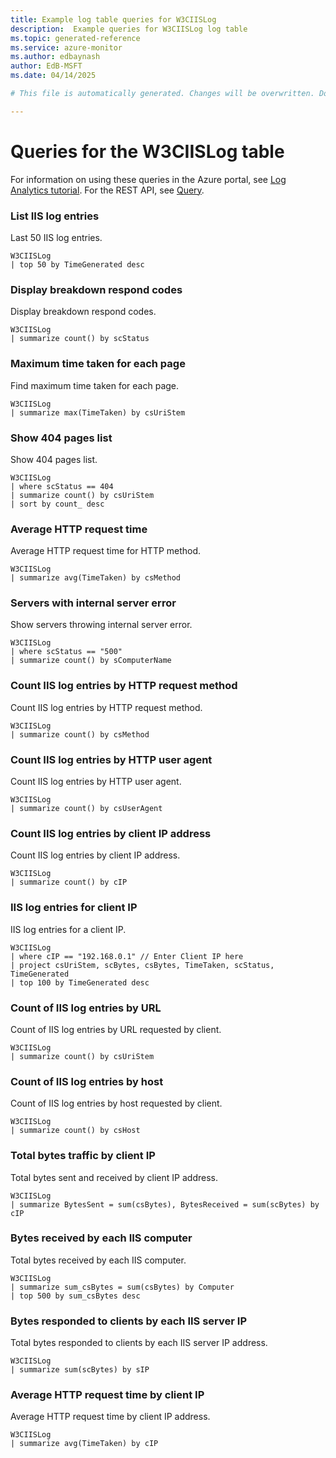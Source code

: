 ```yaml
---
title: Example log table queries for W3CIISLog
description:  Example queries for W3CIISLog log table
ms.topic: generated-reference
ms.service: azure-monitor
ms.author: edbaynash
author: EdB-MSFT
ms.date: 04/14/2025

# This file is automatically generated. Changes will be overwritten. Do not change this file directly. 

---
```


# Queries for the W3CIISLog table

For information on using these queries in the Azure portal, see [Log Analytics tutorial](/azure/azure-monitor/logs/log-analytics-tutorial). For the REST API, see [Query](/azure/azure-monitor/logs/api/overview).


### List IIS log entries  


Last 50 IIS log entries.  

```query
W3CIISLog
| top 50 by TimeGenerated desc 
```



### Display breakdown respond codes  


Display breakdown respond codes.  

```query
W3CIISLog 
| summarize count() by scStatus
```



### Maximum time taken for each page  


Find maximum time taken for each page.  

```query
W3CIISLog 
| summarize max(TimeTaken) by csUriStem
```



### Show 404 pages list  


Show 404 pages list.  

```query
W3CIISLog 
| where scStatus == 404
| summarize count() by csUriStem
| sort by count_ desc
```



### Average HTTP request time  


Average HTTP request time for HTTP method.  

```query
W3CIISLog 
| summarize avg(TimeTaken) by csMethod
```



### Servers with internal server error  


Show servers throwing internal server error.  

```query
W3CIISLog
| where scStatus == "500"  
| summarize count() by sComputerName
```



### Count IIS log entries by HTTP request method  


Count IIS log entries by HTTP request method.  

```query
W3CIISLog 
| summarize count() by csMethod
```



### Count IIS log entries by HTTP user agent  


Count IIS log entries by HTTP user agent.  

```query
W3CIISLog 
| summarize count() by csUserAgent
```



### Count IIS log entries by client IP address  


Count IIS log entries by client IP address.  

```query
W3CIISLog 
| summarize count() by cIP
```



### IIS log entries for client IP  


IIS log entries for a client IP.  

```query
W3CIISLog 
| where cIP == "192.168.0.1" // Enter Client IP here
| project csUriStem, scBytes, csBytes, TimeTaken, scStatus, TimeGenerated
| top 100 by TimeGenerated desc
```



### Count of IIS log entries by URL  


Count of IIS log entries by URL requested by client.  

```query
W3CIISLog 
| summarize count() by csUriStem
```



### Count of IIS log entries by host  


Count of IIS log entries by host requested by client.  

```query
W3CIISLog 
| summarize count() by csHost
```



### Total bytes traffic by client IP  


Total bytes sent and received by client IP address.  

```query
W3CIISLog 
| summarize BytesSent = sum(csBytes), BytesReceived = sum(scBytes) by cIP
```



### Bytes received by each IIS computer  


Total bytes received by each IIS computer.  

```query
W3CIISLog 
| summarize sum_csBytes = sum(csBytes) by Computer 
| top 500 by sum_csBytes desc
```



### Bytes responded to clients by each IIS server IP  


Total bytes responded to clients by each IIS server IP address.  

```query
W3CIISLog 
| summarize sum(scBytes) by sIP
```



### Average HTTP request time by client IP  


Average HTTP request time by client IP address.  

```query
W3CIISLog 
| summarize avg(TimeTaken) by cIP
```

